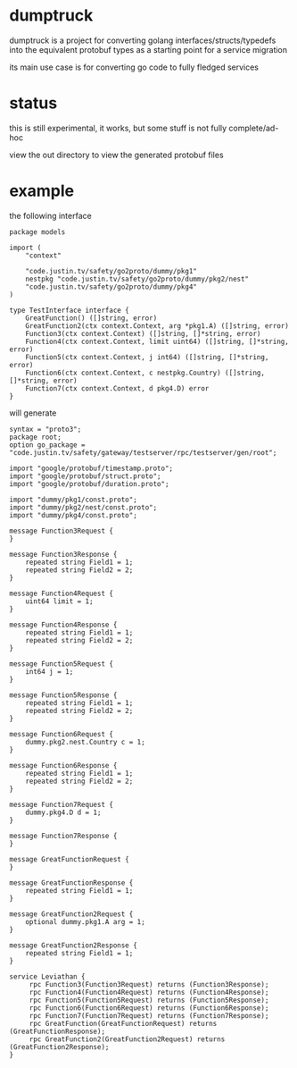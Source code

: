 # dumptruck

dumptruck is a project for converting golang interfaces/structs/typedefs into the equivalent protobuf types as a starting point for a service migration

its main use case is for converting go code to fully fledged services

# status

this is still experimental, it works, but some stuff is not fully complete/ad-hoc

view the out directory to view the generated protobuf files

# example

the following interface 

```
package models

import (
	"context"

	"code.justin.tv/safety/go2proto/dummy/pkg1"
	nestpkg "code.justin.tv/safety/go2proto/dummy/pkg2/nest"
	"code.justin.tv/safety/go2proto/dummy/pkg4"
)

type TestInterface interface {
	GreatFunction() ([]string, error)
	GreatFunction2(ctx context.Context, arg *pkg1.A) ([]string, error)
	Function3(ctx context.Context) ([]string, []*string, error)
	Function4(ctx context.Context, limit uint64) ([]string, []*string, error)
	Function5(ctx context.Context, j int64) ([]string, []*string, error)
	Function6(ctx context.Context, c nestpkg.Country) ([]string, []*string, error)
	Function7(ctx context.Context, d pkg4.D) error
}
```

will generate

```
syntax = "proto3";
package root;
option go_package = "code.justin.tv/safety/gateway/testserver/rpc/testserver/gen/root";

import "google/protobuf/timestamp.proto";
import "google/protobuf/struct.proto";
import "google/protobuf/duration.proto";

import "dummy/pkg1/const.proto";
import "dummy/pkg2/nest/const.proto";
import "dummy/pkg4/const.proto";

message Function3Request {
}

message Function3Response {
    repeated string Field1 = 1;
    repeated string Field2 = 2;
}

message Function4Request {
    uint64 limit = 1;
}

message Function4Response {
    repeated string Field1 = 1;
    repeated string Field2 = 2;
}

message Function5Request {
    int64 j = 1;
}

message Function5Response {
    repeated string Field1 = 1;
    repeated string Field2 = 2;
}

message Function6Request {
    dummy.pkg2.nest.Country c = 1;
}

message Function6Response {
    repeated string Field1 = 1;
    repeated string Field2 = 2;
}

message Function7Request {
    dummy.pkg4.D d = 1;
}

message Function7Response {
}

message GreatFunctionRequest {
}

message GreatFunctionResponse {
    repeated string Field1 = 1;
}

message GreatFunction2Request {
    optional dummy.pkg1.A arg = 1;
}

message GreatFunction2Response {
    repeated string Field1 = 1;
}

service Leviathan {
     rpc Function3(Function3Request) returns (Function3Response);
     rpc Function4(Function4Request) returns (Function4Response);
     rpc Function5(Function5Request) returns (Function5Response);
     rpc Function6(Function6Request) returns (Function6Response);
     rpc Function7(Function7Request) returns (Function7Response);
     rpc GreatFunction(GreatFunctionRequest) returns (GreatFunctionResponse);
     rpc GreatFunction2(GreatFunction2Request) returns (GreatFunction2Response);
}
```